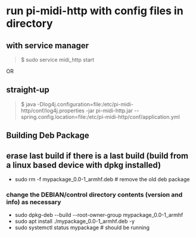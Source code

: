 # run pi-midi-http with config files in directory

## with service manager

> $ sudo service midi_http start

OR

## straight-up

> $ java -Dlog4j.configuration=file:/etc/pi-midi-http/conf/log4j.properties -jar pi-midi-http.jar --spring.config.location=file:/etc/pi-midi-http/conf/application.yml

## Building Deb Package

## erase last build if there is a last build (build from a linux based device with dpkg installed)

- sudo rm -f mypackage_0.0-1_armhf.deb  # remove the old deb package

### change the DEBIAN/control directory contents (version and info) as necessary

- sudo dpkg-deb --build --root-owner-group mypackage_0.0-1_armhf
- sudo apt install ./mypackage_0.0-1_armhf.deb -y
- sudo systemctl status mypackage  # should be running
